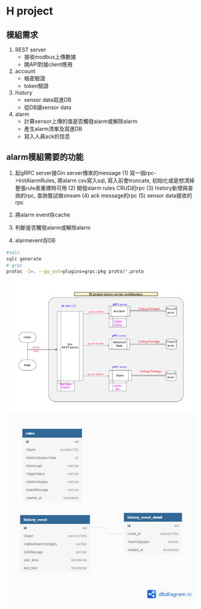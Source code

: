 # H project

## 模組需求

1. REST server
   - 接收modbus上傳數據
   - 開API對接client應用
2. account
   - 帳密驗證
   - token驗證
3. history
   - sensor data寫進DB
   - 從DB讀sensor data
4. alarm
   - 計算sensor上傳的值是否觸發alarm或解除alarm
   - 產生alarm清單及寫進DB
   - 寫入人員ack的信息

## alarm模組需要的功能
1. 起gRPC server接Gin server傳來的message
   <!-- DONE -->
   (1) 寫一個rpc->InitAlarmRules, 將alarm csv寫入sql, 寫入前會truncate, 初始化或是想清掉整張rule表重建時可用
   <!-- TODO -->
   (2) 開發alarm rules CRUD的rpc
   <!-- TODO -->
   (3) history新增與查詢的rpc, 查詢嘗試做stream
   <!-- TODO -->
   (4) ack message的rpc
   <!-- TODO -->
   (5) sensor data接收的rpc
<!-- TODO -->
2. 將alarm event存cache
<!-- TODO -->
3. 判斷是否觸發alarm或解除alarm
<!-- TODO --> 
4. alarmevent存DB

```sh
#sqlc
sqlc generate
# grpc
protoc -I=. --go_out=plugins=grpc:pkg proto/*.proto
```


![](png/ms.png)
![](png/DB.png)

